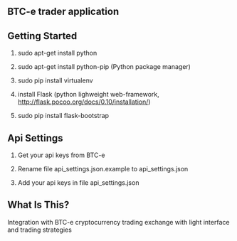 BTC-e trader application
---------------


Getting Started
---------------

1. sudo apt-get install python

2. sudo apt-get install python-pip (Python package manager)

3. sudo pip install virtualenv

4. install Flask (python lighweight web-framework, http://flask.pocoo.org/docs/0.10/installation/)

5. sudo pip install flask-bootstrap


Api Settings
---------------
1. Get your api keys from BTC-e

2. Rename file api_settings.json.example to api_settings.json

3. Add your api keys in file api_settings.json


What Is This?
------------------

Integration with BTC-e cryptocurrency trading exchange with light interface and trading strategies
